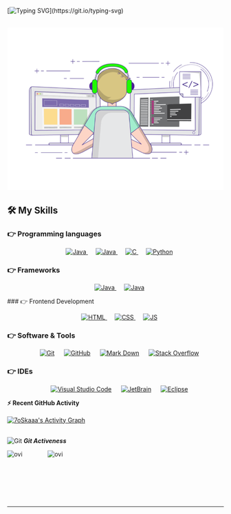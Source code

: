 

<!--
**AhmetVARAN/AhmetVARAN** is a ✨ _special_ ✨ repository because its `README.md` (this file) appears on your GitHub profile.

Here are some ideas to get you started:

-->
[![Typing SVG](https://readme-typing-svg.herokuapp.com?font=Architects+Daughter&color=7AF79A&size=30&lines=Hey!+It's+Ahmet!;I'm+a+Backend+Developer...;)](https://git.io/typing-svg)

&emsp; 
  <a href="https://www.java.com" target="_blank"> 
    <img alt="Java" src="https://github.com/AhmetVARAN/AhmetVARAN/blob/main/ExemplaryFairFeline-max-1mb.gif?raw=true">
  </a>




## 🛠️ My Skills

### 👉 Programming languages

<p align="center"> 
  &emsp; 
  <a href="https://www.java.com" target="_blank"> 
    <img alt="Java" src="https://img.shields.io/badge/Java-%23007396.svg?style=plastic&logo=java&logoColor=white">
  </a>
  &emsp; 
  <a href="https://www.java.com" target="_blank"> 
    <img alt="Java" src="https://img.shields.io/badge/PHP-%20-blue?style=plastic&logo=php&logoColor=white">
  </a>
  &emsp;
  <a href="https://www.cprogramming.com/" target="_blank"> 
    <img alt="C" src="https://img.shields.io/badge/C%20-%232370ED.svg?style=plastic&logo=c&logoColor=white">
  </a>   
  &emsp;
   <a href="https://www.python.org" target="_blank">
    <img alt="Python" src="https://img.shields.io/badge/Python%20-%2314354C.svg?style=plastic&logo=python&logoColor=white">
  </a>
</p>

### 👉 Frameworks

<p align="center"> 
  &emsp; 
  <a href="https://symfony.com/" target="_blank"> 
    <img alt="Java" src="https://img.shields.io/badge/Symfony-4%2C5%2C6-lightgrey?style=plastic&logo=java&logoColor=white">
  </a>
  &emsp; 
  <a href="https://spring.io/" target="_blank"> 
    <img alt="Java" src="https://img.shields.io/badge/Spring-Framework-brightgreen?style=plastic&logo=java&logoColor=white">
  </a>
 
</p>
### 👉 Frontend Development
<p align="center"> 
  &emsp; 
  <a href="https://www.w3.org/html/" target="_blank"> 
   <img alt="HTML" src="https://img.shields.io/badge/HTML5%20-%23E34F26.svg?style=plastic&logo=html5&logoColor=white">
  </a>   
  &emsp;
  <a href="https://www.w3schools.com/css/" target="_blank">
    <img alt="CSS" src="https://img.shields.io/badge/CSS%20-%231572B6.svg?style=plastic&logo=css3&logoColor=white">
  </a> 
   &emsp;
  <a href="https://www.javascript.com/" target="_blank">
    <img alt="JS" src="https://img.shields.io/badge/Java-Script-yellow?style=plastic&logo=css3&logoColor=white">
  </a> 
</p>

 ### 👉 Software & Tools
 
<p align="center">
  &emsp;
    <a href="#"><img alt="Git" src="https://img.shields.io/badge/Git%20-%23F05033.svg?style=plastic&logo=git&logoColor=white"></a>
  &emsp;
    <a href="#"><img alt="GitHub" src="https://img.shields.io/badge/github-%23181717.svg?style=plastic&logo=github&logoColor=white"></a>
  &emsp;
    <a href="#"><img alt="Mark Down" src="https://img.shields.io/badge/Markdown-000000?style=plastic&logo=markdown&logoColor=white"></a>
  &emsp;
    <a href="#"><img alt="Stack Overflow" src="https://img.shields.io/badge/-Stack%20Overflow-FE7A16?style=plastic&logo=stack-overflow&logoColor=white"></a>
</p>

 ### 👉 IDEs
 
<p align="center">
  &emsp;
    <a href="#"><img alt="Visual Studio Code" src="https://img.shields.io/badge/Visual%20Studio%20Code-0078d7.svg?style=plastic&logo=visual-studio-code&logoColor=white"></a>
  &emsp;
    <a href="#"><img alt="JetBrain" src="https://img.shields.io/badge/jetbrains-%23000000.svg?style=plastic&logo=jetbrains&logoColor=white" /></a>
  &emsp;
    <a href="#"><img alt="Eclipse" src="https://img.shields.io/badge/eclipse%20ide-%232C2255.svg?&style=plastic&logo=eclipse%20ide&logoColor=white" /></a>
</p>

 

 <summary><b>⚡ Recent GitHub Activity</b></summary>
  <br/>
   <a href="https://github.com/AhmetVARAN"><img alt="7oSkaaa's Activity Graph" src="https://activity-graph.herokuapp.com/graph?username=AhmetVARAN&custom_title=AhmetVARAN's%20Contribution%20Graph&theme=react-dark" /></a>
  <br/>


<br/>

<!--
## :trophy: Git profile Trophies

<p align="center"> <a href="https://github.com/AhmetVARAN/github-profile-trophy"><img src="https://github-profile-trophy.vercel.app/?username=AhmetVARAN&layout=compact&theme=algolia" alt="MrVARAN" /></a> </p>
-->





<img src="https://media.giphy.com/media/W5eoZHPpUx9sapR0eu/giphy.gif" width="30px" alt="Git"/>&nbsp;<i><b>Git Activeness</b></i></p>
 
<p><img align="left" src="https://github-readme-stats.vercel.app/api/top-langs?username=AhmetVARAN&show_icons=true&locale=en&layout=compact&theme=chartreuse-dark" alt="ovi" /></p>
<p>&nbsp;<img align="right" src="https://github-readme-stats.vercel.app/api?username=AhmetVARAN&show_icons=true&locale=en&theme=chartreuse-dark" alt="ovi" width="410" /></p>
<br><br><br><br><br>

<hr>
